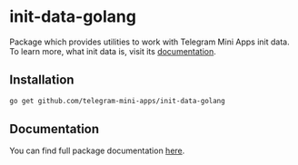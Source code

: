 # init-data-golang

Package which provides utilities to work with Telegram Mini Apps init data.
To learn more, what init data is, visit its [documentation](https://docs.telegram-mini-apps.com/docs/launch-params/init-data).

## Installation

```bash
go get github.com/telegram-mini-apps/init-data-golang
```

## Documentation

You can find full package documentation [here](https://docs.telegram-mini-apps.com/docs/libraries/init-data-golang).
